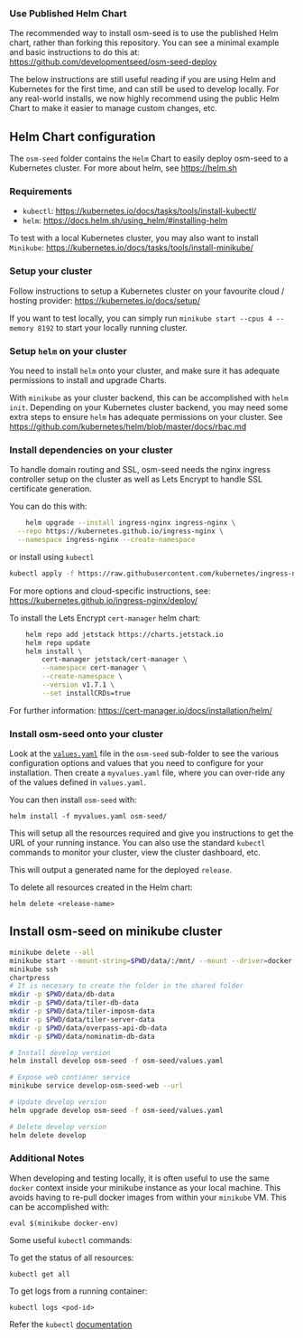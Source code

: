 ### Use Published Helm Chart

The recommended way to install osm-seed is to use the published Helm chart, rather than forking this repository. You can see a minimal example and basic instructions to do this at: https://github.com/developmentseed/osm-seed-deploy

The below instructions are still useful reading if you are using Helm and Kubernetes for the first time, and can still be used to develop locally. For any real-world installs, we now highly recommend using the public Helm Chart to make it easier to manage custom changes, etc.

## Helm Chart configuration

The `osm-seed` folder contains the `Helm` Chart to easily deploy osm-seed to a Kubernetes cluster. For more about helm, see https://helm.sh

### Requirements

  - `kubectl`: https://kubernetes.io/docs/tasks/tools/install-kubectl/
  - `helm`: https://docs.helm.sh/using_helm/#installing-helm

To test with a local Kubernetes cluster, you may also want to install `Minikube`: https://kubernetes.io/docs/tasks/tools/install-minikube/


### Setup your cluster

Follow instructions to setup a Kubernetes cluster on your favourite cloud / hosting provider: https://kubernetes.io/docs/setup/

If you want to test locally, you can simply run `minikube start --cpus 4 --memory 8192` to start your locally running cluster. 


### Setup `helm` on your cluster

You need to install `helm` onto your cluster, and make sure it has adequate permissions to install and upgrade Charts.

With `minikube` as your cluster backend, this can be accomplished with `helm init`. Depending on your Kubernetes cluster backend, you may need some extra steps to ensure `helm` has adequate permissions on your cluster. See https://github.com/kubernetes/helm/blob/master/docs/rbac.md

### Install dependencies on your cluster

To handle domain routing and SSL, osm-seed needs the nginx ingress controller setup on the cluster as well as Lets Encrypt to handle SSL certificate generation.

You can do this with:

```sh
    helm upgrade --install ingress-nginx ingress-nginx \
  --repo https://kubernetes.github.io/ingress-nginx \
  --namespace ingress-nginx --create-namespace
```

or install using `kubectl`

```sh
kubectl apply -f https://raw.githubusercontent.com/kubernetes/ingress-nginx/controller-v1.1.1/deploy/static/provider/cloud/deploy.yaml
```

For more options and cloud-specific instructions, see: https://kubernetes.github.io/ingress-nginx/deploy/

To install the Lets Encrypt `cert-manager` helm chart:

```sh
    helm repo add jetstack https://charts.jetstack.io
    helm repo update
    helm install \
        cert-manager jetstack/cert-manager \
        --namespace cert-manager \
        --create-namespace \
        --version v1.7.1 \
        --set installCRDs=true
```
For further information: https://cert-manager.io/docs/installation/helm/

### Install osm-seed onto your cluster

Look at the [`values.yaml`](osm-seed/values.yaml) file in the `osm-seed` sub-folder to see the various configuration options and values that you need to configure for your installation. Then create a `myvalues.yaml` file, where you can over-ride any of the values defined in `values.yaml`.

You can then install `osm-seed` with:

    helm install -f myvalues.yaml osm-seed/

This will setup all the resources required and give you instructions to get the URL of your running instance. You can also use the standard `kubectl` commands to monitor your cluster, view the cluster dashboard, etc.

This will output a generated name for the deployed `release`.

To delete all resources created in the Helm chart:

    helm delete <release-name> 


## Install osm-seed on minikube cluster

```sh
minikube delete --all
minikube start --mount-string=$PWD/data/:/mnt/ --mount --driver=docker
minikube ssh
chartpress
# It is necesary to create the folder in the shared folder 
mkdir -p $PWD/data/db-data
mkdir -p $PWD/data/tiler-db-data
mkdir -p $PWD/data/tiler-imposm-data
mkdir -p $PWD/data/tiler-server-data
mkdir -p $PWD/data/overpass-api-db-data
mkdir -p $PWD/data/nominatim-db-data

# Install develop version
helm install develop osm-seed -f osm-seed/values.yaml

# Expose web contianer service
minikube service develop-osm-seed-web --url

# Update develop version
helm upgrade develop osm-seed -f osm-seed/values.yaml

# Delete develop version
helm delete develop

```

### Additional Notes

When developing and testing locally, it is often useful to use the same `docker` context inside your minikube instance as your local machine. This avoids having to re-pull docker images from within your `minikube` VM. This can be accomplished with:

    eval $(minikube docker-env)

Some useful `kubectl` commands:

To get the status of all resources:

    kubectl get all

To get logs from a running container:

    kubectl logs <pod-id>

Refer the `kubectl` [documentation](https://kubernetes.io/docs/reference/kubectl/overview/)
